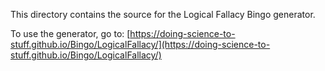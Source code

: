 This directory contains the source for the Logical Fallacy Bingo generator.

To use the generator, go to: [https://doing-science-to-stuff.github.io/Bingo/LogicalFallacy/](https://doing-science-to-stuff.github.io/Bingo/LogicalFallacy/)

